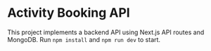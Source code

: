 # Activity Booking API
This project implements a backend API using Next.js API routes and MongoDB.
Run `npm install` and `npm run dev` to start.
